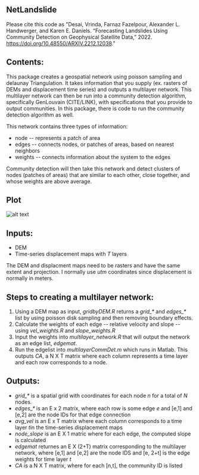## NetLandslide

Please cite this code as "Desai, Vrinda, Farnaz Fazelpour, Alexander L. Handwerger, and Karen E. Daniels. “Forecasting Landslides Using Community Detection on Geophysical Satellite Data,”  2022. https://doi.org/10.48550/ARXIV.2212.12038."

## Contents: 
This package creates a geospatial network using poisson sampling and delaunay Triangulation. It takes information that you supply (ex. rasters of DEMs and displacement time series) and outputs a multilayer network. This multilayer network can then be run into a community detection algorithm, specifically GenLouvain (CITE/LINK), with specifications that you provide to output communities. In this package, there is code to run the community detection algorithm as well.

This network contains three types of information:
<ul>
<li> node -- represents a patch of area
<li> edges -- connects nodes, or patches of areas, based on nearest neighbors
<li> weights -- connects information about the system to the edges 
</ul>

Community detection will then take this network and detect clusters of nodes (patches of areas) that are similar to each other, close together, and whose weights are above average.

## Plot
![alt text](https://github.com/vddesai-97/netLandslide/blob/main/src/ExploratoryPlot.png "Exploratory Plot")
## Inputs:
<ul>
<li> DEM 
<li> Time-series displacement maps with <i>T</i> layers
</ul>

The DEM and displacment maps need to be rasters and have the same extent and projection. I normally use <i>utm</i> coordinates since displacement is normally in meters.

## Steps to creating a multilayer network:
<ol>
<li> Using a DEM map as input, <i>gridbyDEM.R</i> returns a <i>grid_*</i> and <i>edges_*</i> list by using poisson disk sampling and then removing boundary effects.
<li> Calculate the weights of each edge -- relative velocity and slope -- using <i>vel_weights.R</i> and <i>slope_weights.R</i>
<li> Input the weights into <i>multilayer_network.R</i> that will output the network as an edge list, <i>edgemat</i>.
  <li> Run the edgelist into <i>multilayerCommDet.m</i> which runs in Matlab. This outputs <i>CA</i>, a N X T matrix where each column represents a time layer and each row corresponds to a node.
</ol>

## Outputs:
<ul>
<li> <i>grid_*</i> is a spatial grid with coordinates for each node <i>n</i> for a total of <i>N</i> nodes.
<li> <i>edges_*</i> is an E x 2 matrix, where each row is some edge <i>e</i> and [e,1] and [e,2] are the node IDs for that edge connection
<li> <i>avg_vel</i> is an E x T matrix where each column corresponds to a time layer <i>t</i>in the time-series displacement maps
<li> <i>node_slope</i> is an E X 1 matric where for each edge, the computed slope is calculated
<li> <i>edgemat</i> returnes an E X (2+T) matrix corresponding to the multilayer network, where [e,1] and [e,2] are the node IDS and [e, 2+t] is the edge weights for time layer <i>t</i>
<li> <i>CA</i> is a N X T matrix, where for each [n,t], the community ID is listed
</ul>




